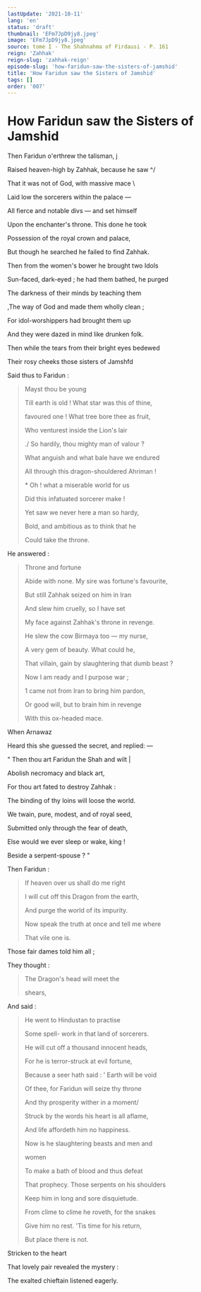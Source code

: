 ```yaml
---
lastUpdate: '2021-10-11'
lang: 'en'
status: 'draft'
thumbnail: 'EFm7JpD9jy8.jpeg'
image: 'EFm7JpD9jy8.jpeg'
source: tome I - The Shahnahma of Firdausi - P. 161
reign: 'Zahhak'
reign-slug: 'zahhak-reign'
episode-slug: 'how-faridun-saw-the-sisters-of-jamshid'
title: 'How Faridun saw the Sisters of Jamshid'
tags: []
order: '007'
---
```


<!-- LTeX: language=en -->

# How Faridun saw the Sisters of Jamshid

Then Faridun o'erthrew the talisman, j

Raised heaven-high by Zahhak, because he saw ^/

That it was not of God, with massive mace \

Laid low the sorcerers within the palace —

All fierce and notable divs — and set himself

Upon the enchanter's throne. This done he took

Possession of the royal crown and palace,

But though he searched he failed to find Zahhak.

Then from the women's bower he brought two Idols

Sun-faced, dark-eyed ; he had them bathed, he purged

The darkness of their minds by teaching them

,The way of God and made them wholly clean ;

For idol-worshippers had brought them up

And they were dazed in mind like drunken folk.

Then while the tears from their bright eyes bedewed

Their rosy cheeks those sisters of Jamshfd

Said thus to Faridun :

> Mayst thou be young
>
> Till earth is old ! What star was this of thine,
>
> favoured one ! What tree bore thee as fruit,
>
> Who venturest inside the Lion's lair
>
> ./ So hardily, thou mighty man of valour ?
>
> What anguish and what bale have we endured
>
> All through this dragon-shouldered Ahriman !
>
> \* Oh ! what a miserable world for us
>
> Did this infatuated sorcerer make !
>
> Yet saw we never here a man so hardy,
>
> Bold, and ambitious as to think that he
>
> Could take the throne.

He answered :

> Throne and fortune
>
> Abide with none. My sire was fortune's favourite,
>
> But still Zahhak seized on him in Iran
>
> And slew him cruelly, so I have set
>
> My face against Zahhak's throne in revenge.
>
> He slew the cow Birmaya too — my nurse,
>
> A very gem of beauty. What could he,
>
> That villain, gain by slaughtering that dumb beast ?
>
> Now I am ready and I purpose war ;
>
> 1 came not from Iran to bring him pardon,
>
> Or good will, but to brain him in revenge
>
> With this ox-headed mace.

When Arnawaz

Heard this she guessed the secret, and replied: —

" Then thou art Faridun the Shah and wilt |

Abolish necromacy and black art,

For thou art fated to destroy Zahhak :

The binding of thy loins will loose the world.

We twain, pure, modest, and of royal seed,

Submitted only through the fear of death,

Else would we ever sleep or wake, king !

Beside a serpent-spouse ? "

Then Faridun :

> If heaven over us shall do me right
>
> I will cut off this Dragon from the earth,
>
> And purge the world of its impurity.
>
> Now speak the truth at once and tell me where
>
> That vile one is.

Those fair dames told him all ;

They thought :

> The Dragon's head will meet the
>
> shears,

And said :

> He went to Hindustan to practise
>
> Some spell- work in that land of sorcerers.
>
> He will cut off a thousand innocent heads,
>
> For he is terror-struck at evil fortune,
>
> Because a seer hath said : ' Earth will be void
>
> Of thee, for Faridun will seize thy throne
>
> And thy prosperity wither in a moment/
>
> Struck by the words his heart is all aflame,
>
> And life affordeth him no happiness.
>
> Now is he slaughtering beasts and men and
>
> women
>
> To make a bath of blood and thus defeat
>
> That prophecy. Those serpents on his shoulders
>
> Keep him in long and sore disquietude.
>
> From clime to clime he roveth, for the snakes
>
> Give him no rest. 'Tis time for his return,
>
> But place there is not.

Stricken to the heart

That lovely pair revealed the mystery :

The exalted chieftain listened eagerly.
